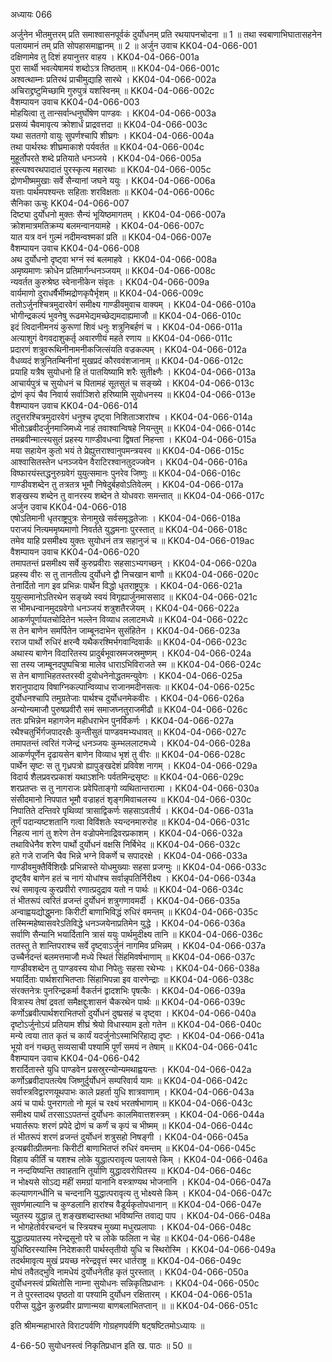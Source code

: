 अध्यायः 066

अर्जुनेन भीतमुत्तरम् प्रति समाश्वासनपूर्वकं दुर्योधनम् प्रति रथयापनचोदना ॥ 1 ॥ तथा स्वबाणाभिघातासहनेन पलायमानं तम् प्रति सोपहासमाह्वानम् ॥ 2 ॥
अर्जुन उवाच 	KK04-04-066-001  
दक्षिणामेव तु दिशं हयानुत्तर वाहय ।	KK04-04-066-001a  
पुरा सार्थी भवत्येषामयं शब्दोऽत्र तिष्ठताम् ॥	KK04-04-066-001c  
अश्वत्थाम्नः प्रतिरथं प्राचीमुद्याहि सारथे ।	KK04-04-066-002a  
अचिराद्द्रष्टुमिच्छामि गुरुपुत्रं यशस्विनम् ॥	KK04-04-066-002c  
वैशम्पायन उवाच 	KK04-04-066-003  
मोहयित्वा तु तान्सर्वान्धनुर्घोषेण पाण्डवः ।	KK04-04-066-003a  
प्रसव्यं चैवमावृत्य क्रोशार्धं प्राद्रवत्तदा ॥	KK04-04-066-003c  
यथा सततगो वायुः सुपर्णश्चापि शीघ्रगः ।	KK04-04-066-004a  
तथा पार्थरथः शीघ्रमाकाशे पर्यवर्तत ॥	KK04-04-066-004c  
मुहूर्तोपरते शब्दे प्रतियाते धनञ्जये ।	KK04-04-066-005a  
हस्त्यश्वरथपादातं पुरस्कृत्य महारथाः ॥	KK04-04-066-005c  
द्रोणभीष्ममुखाः सर्वे सैन्यानां जघने ययुः ।	KK04-04-066-006a  
यत्ताः पार्थमपश्यन्तः सहिताः शरविक्षताः ॥	KK04-04-066-006c  
सैनिका ऊचुः 	KK04-04-066-007  
दिष्ट्या दुर्योधनो मुक्तः सैन्यं भूयिष्ठमागतम् ।	KK04-04-066-007a  
क्रोशमात्रमतिक्रम्य बलमन्वानयामहे ।	KK04-04-066-007c  
यात यत्र वनं गुल्मं नदीमन्वश्मकां प्रति ॥	KK04-04-066-007e  
वैशम्पायन उवाच 	KK04-04-066-008  
अथ दुर्योधनो दृष्ट्वा भग्नं स्वं बलमाहवे ।	KK04-04-066-008a  
अमृष्यमाणः क्रोधेन प्रतिमार्गन्धनञ्जयम् ॥	KK04-04-066-008c  
न्यवर्तत कुरुश्रेष्ठ स्वेनानीकेन संवृतः ।	KK04-04-066-009a  
वार्यमाणो दुराधर्षैर्भीष्मद्रोणकृपैर्भृशम् ॥	KK04-04-066-009c  
ततोऽर्जुनश्चित्रमुदारवेगं समीक्ष्य गाण्डीवमुवाच वाक्यम् ।	KK04-04-066-010a  
भोगीन्द्रकल्पं भुवनेषु रूढमभेद्यमच्छेद्यमदाह्यमाजौ ॥	KK04-04-066-010c  
इदं त्विदानीमनयं कुरूणां शिवं धनुः शत्रुनिबर्हणं च ।	KK04-04-066-011a  
अत्याशुगं वेगवदाशुकर्तृ अवारणीयं महते रणाय ॥	KK04-04-066-011c  
प्रदारणं शत्रुवरूथिनीनामनीकजित्संयति वज्रकल्पम् ।	KK04-04-066-012a  
वैधव्यदं शत्रुनितम्बिनीनां मुखप्रदं कौरववंशजानाम् ॥	KK04-04-066-012c  
प्रयाहि यत्रैष सुयोधनो हि तं पातयिष्यामि शरैः सुतीक्ष्णैः ।	KK04-04-066-013a  
आचार्यपुत्रं च सुयोधनं च पितामहं सूतसुतं च सङ्ख्ये ।	KK04-04-066-013c  
द्रोणं कृपं चैव निवार्य सर्वाञ्शिरो हरिष्यामि सुयोधनस्य ॥	KK04-04-066-013e  
वैशम्पायन उवाच 	KK04-04-066-014  
तदुत्तरश्चित्रमुदारवेगं धनुश्च दृष्ट्वा निशिताञ्शरांश्च ।	KK04-04-066-014a  
भीतोऽब्रवीदर्जुनमाजिमध्ये नाहं तवाश्वान्विषहे नियन्तुम् ॥	KK04-04-066-014c  
तमब्रवीन्मात्स्यसुतं प्रहस्य गाण्डीवधन्वा द्विषतां निहन्ता ।	KK04-04-066-015a  
मया सहायेन कुतो भयं ते प्रेह्युत्तराश्वानुपमन्त्रयस्व ॥	KK04-04-066-015c  
आश्वासितस्तेन धनञ्जयेन वैराटिरश्वानतुदज्जवेन ।	KK04-04-066-016a  
विष्फारयंस्तद्धनुरुग्रवेगं युयुत्समानः पुनरेव जिष्णुः ॥	KK04-04-066-016c  
गाण्डीवशब्देन तु तत्रतत्र भूमौ निषेदुर्बहवोऽतिवेलम् ।	KK04-04-066-017a  
शङ्खस्य शब्देन तु वानरस्य शब्देन ते योधवराः समन्तात् ॥	KK04-04-066-017c  
अर्जुन उवाच 	KK04-04-066-018  
एषोऽतिमानी धृतराष्ट्रपुत्रः सेनामुखे सर्वसमृद्धतेजाः ।	KK04-04-066-018a  
पराजयं नित्यममृष्यमाणो निवर्तते युद्धमनाः पुरस्तात् ॥	KK04-04-066-018c  
तमेव याहि प्रसमीक्ष्य युक्तः सुयोधनं तत्र सहानुजं च ॥	KK04-04-066-019ac  
वैशम्पायन उवाच 	KK04-04-066-020  
तमापतन्तं प्रसमीक्ष्य सर्वे कुरुप्रवीराः सहसाऽभ्यगच्छन् ।	KK04-04-066-020a  
प्रहस्य वीरः स तु तानतीत्य दुर्योधने द्वौ निचखान बाणौ ॥	KK04-04-066-020c  
तेनार्दितो नाग इव प्रभिन्नः पार्थेन विद्धो धृतराष्ट्रपुत्रः ।	KK04-04-066-021a  
युयुत्समानोऽतिरथेन सङ्ख्ये स्वयं विगृह्यार्जुनमाससाद ॥	KK04-04-066-021c  
स भीमधन्वानमुदग्रवेगो धनञ्जयं शत्रुशतैरजेयम् ।	KK04-04-066-022a  
आकर्णपूर्णायतचोदितेन भल्लेन विव्याध ललाटमध्ये ॥	KK04-04-066-022c  
स तेन बाणेन समर्पितेन जाम्बूनदाभेन सुसंहितेन ।	KK04-04-066-023a  
रराज पार्थो रुधिरं क्षरन्वै यथैकरश्मिर्भगवान्दिवार्कः ॥	KK04-04-066-023c  
अथास्य बाणेन विदारितस्य प्रादुर्बभूवास्रमजस्रमुष्णम् ।	KK04-04-066-024a  
सा तस्य जाम्बूनदपुष्पचित्रा मालेव धाराऽभिविराजते स्म ॥	KK04-04-066-024c  
स तेन बाणाभिहतस्तरस्वी दुयोधनेनोद्धतमन्युवेगः ।	KK04-04-066-025a  
शरानुपादाय विषाग्निकल्पान्विव्याध राजानमदीनसत्वः ॥	KK04-04-066-025c  
दुर्योधनश्चापि तमुग्रतेजाः पार्थश्च दुर्योधनमेकवीरः ।	KK04-04-066-026a  
अन्योन्यमाजौ पुरुषप्रवीरौ समं समाजघ्नतुराजमीढौ ॥	KK04-04-066-026c  
ततः प्रभिन्नेन महागजेन महीधराभेन पुनर्विकर्णः ।	KK04-04-066-027a  
रथैश्चतुर्भिर्गजपादरक्षैः कुन्तीसुतं पाण्डवमभ्यधावत् ॥	KK04-04-066-027c  
तमापतन्तं त्वरितं गजेन्द्रं धनञ्जयः कुम्भललाटमध्ये ।	KK04-04-066-028a  
आकर्णपूर्णेन दृढायसेन बाणेन विव्याध भृशं तु वीरः ॥	KK04-04-066-028c  
पार्थेन सृष्टः स तु गृध्रपत्रो ह्यापुङ्खदेशं प्रविवेश नागम् ।	KK04-04-066-029a  
विदार्य शैलप्रवरप्रकाशं यथाऽशनिः पर्वतमिन्द्रसृष्टः ॥	KK04-04-066-029c  
शरप्रतप्तः स तु नागराजः प्रवेपिताङ्गो व्यथितान्तरात्मा ।	KK04-04-066-030a  
संसीदमानो निपपात भूमौ वज्राहतं शृङ्गमिवाचलस्य ॥	KK04-04-066-030c  
निपातिते दन्तिवरे पृथिव्यां त्रासाद्विकर्णः सहसाऽवतीर्य ।	KK04-04-066-031a  
तूर्णं पदान्यष्टशतानि गत्वा विविंशतेः स्यन्दनमारुरोह ॥	KK04-04-066-031c  
निहत्य नागं तु शरेण तेन वज्रोपमेनाद्रिवरप्रकाशम् ।	KK04-04-066-032a  
तथाविधेनैव शरेण पार्थो दुर्योधनं वक्षसि निर्बिभेद ॥	KK04-04-066-032c  
हते गजे राजनि चैव भिन्ने भग्ने विकर्णे च सपादरक्षे ।	KK04-04-066-033a  
गाण्डीवमुक्तैर्विशिखैः प्रभिन्नास्ते योधमुख्याः सहसा प्रजग्मुः ॥	KK04-04-066-033c  
दृष्ट्वैव बाणेन हतं च नागं योधांश्च सर्वान्नृपतिर्निरीक्ष्य ।	KK04-04-066-034a  
रथं समावृत्य कुरप्रवीरो रणात्प्रदुद्राव यतो न पार्थः ॥	KK04-04-066-034c  
तं भीतरूपं त्वरितं व्रजन्तं दुर्योधनं शत्रुगणावमर्दी ।	KK04-04-066-035a  
अन्वाह्वयद्योद्धुमनाः किरीटी बाणाभिविद्धं रुधिरं वमन्तम् ॥	KK04-04-066-035c  
तस्मिन्महेष्वासवरेऽतिविद्धे धनञ्जयेनाप्रतिमेन युद्धे ।	KK04-04-066-036a  
सर्वाणि सैन्यानि भयार्दितानि त्रासं ययुः पार्थमुदीक्ष्य तानि ॥	KK04-04-066-036c  
ततस्तु ते शान्तिपराश्च सर्वे दृष्ट्वाऽर्जुनं नागमिव प्रभिन्नम् ।	KK04-04-066-037a  
उच्चैर्नदन्तं बलमत्तमाजौ मध्ये स्थितं सिंहमिवर्षभाणाम् ॥	KK04-04-066-037c  
गाण्डीवशब्देन तु पाण्डवस्य योधा निपेतुः सहसा रथेभ्यः ।	KK04-04-066-038a  
भयार्दिताः पार्थशराभितप्ताः सिंहाभिपन्ना इव वारणेन्द्राः ॥	KK04-04-066-038c  
संरक्तनेत्रः पुनरिन्द्रकर्मा वैकर्तनं द्वादशभिः पृषत्कैः ।	KK04-04-066-039a  
वित्रास्य तेषां द्रवतां समैक्षद्दुःशासनं चैकरथेन पार्थः ॥	KK04-04-066-039c  
कर्णोऽब्रवीत्पार्थशराभितप्तो दुर्योधनं दुष्प्रसहं च दृष्ट्वा ।	KK04-04-066-040a  
दृष्टोऽर्जुनोऽयं प्रतियाम शीघ्रं श्रेयो विधास्याम इतो गतेन ॥	KK04-04-066-040c  
मन्ये त्वया तात कृतं च कार्यं यदर्जुनोऽस्माभिरिहाद्य दृष्टः ।	KK04-04-066-041a  
भूयो वनं गच्छतु सव्यसाची पश्यामि पूर्णं समयं न तेषाम् ॥	KK04-04-066-041c  
वैशम्पायन उवाच 	KK04-04-066-042  
शरार्दितास्ते युधि पाण्डवेन प्रसस्रुरन्योन्यमथाह्वयन्तः ।	KK04-04-066-042a  
कर्णोऽब्रवीदापतत्येष जिष्णुर्दुर्योधनं सम्परिवार्य यामः ॥	KK04-04-066-042c  
सर्वास्त्रविद्वारणयूथपाभः काले प्रहर्ता युधि शात्रवाणाम् ।	KK04-04-066-043a  
अयं च पार्थः पुनरागतो नो मूलं च रक्ष्यं भरतर्षभाणाम् ॥	KK04-04-066-043c  
समीक्ष्य पार्थं तरसाऽऽपतन्तं दुर्योधनः कालमिवात्तशस्त्रम् ।	KK04-04-066-044a  
भयार्तरूपः शरणं प्रपेदे द्रोणं च कर्णं च कृपं च भीष्मम् ॥	KK04-04-066-044c  
तं भीतरूपं शरणं व्रजन्तं दुर्योधनं शत्रुसहो निषङ्गी ।	KK04-04-066-045a  
इत्यब्रवीत्प्रीतमनाः किरीटी बाणाभितप्तं रुधिरं वमन्तम् ॥	KK04-04-066-045c  
विहाय कीर्तिं च यशश्च लोके युद्धात्परावृत्य पलायसे किम् ।	KK04-04-066-046a  
न नन्दयिष्यन्ति तवाहतानि तूर्याणि युद्धादवरोपितस्य ॥	KK04-04-066-046c  
न भोक्ष्यसे सोऽद्य महीं समग्रां यानानि वस्त्राण्यथ भोजनानि ।	KK04-04-066-047a  
कल्याणगन्धीनि च चन्दनानि युद्धात्परावृत्य तु भोक्ष्यसे किम् ।	KK04-04-066-047c  
सुवर्णमाल्यानि च कुण्डलानि हारांश्च वैडूर्यकृतोपधानान् ॥	KK04-04-066-047e  
च्युतस्य युद्धान्न तु शङ्खशब्दास्तथा भविष्यन्ति तवाद्य पाप ।	KK04-04-066-048a  
न भोगहेतोर्वरचन्दनं च स्त्रियश्च मुख्या मधुरप्रलापाः ।	KK04-04-066-048c  
युद्धात्प्रयातस्य नरेन्द्रसूनो परे च लोके फलिता न चेह ॥	KK04-04-066-048e  
युधिष्ठिरस्यास्मि निदेशकारी पार्थस्तृतीयो युधि च स्थिरोस्मि ।	KK04-04-066-049a  
तदर्थमावृत्य मुखं प्रयच्छ नरेन्द्रवृत्तं स्मर धार्तराष्ट्र ॥	KK04-04-066-049c  
मोघं तवैतद्भुवि नामधेयं दुर्योधनेतीह कृतं पुरस्तात् ।	KK04-04-066-050a  
दुर्योधनस्त्वं प्रथितोसि नाम्ना सुयोधनः सन्निकृतिप्रधानः ।	KK04-04-066-050c  
न ते पुरस्तादथ पृष्ठतो वा पश्यामि दुर्योधन रक्षितारम् ।	KK04-04-066-051a  
परीप्स युद्धेन कुरुप्रवीर प्राणान्मया बाणबलाभितप्तान् ॥ ॥	KK04-04-066-051c  

इति श्रीमन्महाभारते विराटपर्वणि गोग्रहणपर्वणि षट्षष्टितमोऽध्यायः ॥

4-66-50 सुयोधनस्त्वं निकृतिप्रधान इति ख. पाठः ॥ 50 ॥
